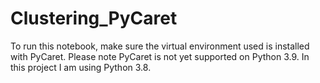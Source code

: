 # Clustering_PyCaret

To run this notebook, make sure the virtual environment used is installed with PyCaret. Please note PyCaret is not yet supported on Python 3.9.
In this project I am using Python 3.8. 
